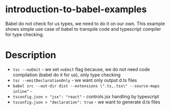 # introduction-to-babel-examples
Babel do not check for us types, we need to do it on our own. This example shows
simple use case of babel to transpile code and typescript compiler for type checking.

# Description

- `tsc --noEmit` - we set `noEmit` flag because, we do not need code compilation (babel do it for us), only type checking
- `tsc --emitDeclarationOnly` - we want only output d.ts files
- `babel src --out-dir dist --extensions \".ts,.tsx\" --source-maps inline"` - 
- `tsconfig.json > "jsx": "react"` - controls jsx handling by typescript 
- `tsconfig.json > "declaration": true` - we want to generate d.ts files